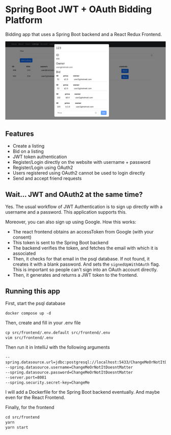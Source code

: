 # Spring Boot JWT + OAuth Bidding Platform
Bidding app that uses a Spring Boot backend and a React Redux Frontend.

![alt text](https://raw.githubusercontent.com/oukhali99/JWT-OAuth2-Spring-Boot-React/refs/heads/main/Screenshot_20250302_012358.png)

## Features
- Create a listing
- Bid on a listing
- JWT token authentication
- Register/Login directly on the website with username + password
- Register/Login using OAuth2
- Users registered using OAuth2 cannot be used to login directly
- Send and accept friend requests

## Wait... JWT and OAuth2 at the same time?
Yes. The usual workflow of JWT Authentication is to sign up directly with a username and a password. This application supports this.

Moreover, you can also sign up using Google. How this works:
- The react frontend obtains an accessToken from Google (with your consent)
- This token is sent to the Spring Boot backend
- The backend verifies the token, and fetches the email with which it is associated
- Then, it checks for that email in the psql database. If not found, it creates it with a blank password. And sets the ```signedUpWithOAuth``` flag. This is important so people can't sign into an OAuth account directly.
- Then, it generates and returns a JWT token to the frontend.

## Running this app
First, start the psql database
```
docker compose up -d
```

Then, create and fill in your .env file
```
cp src/frontend/.env.default src/frontend/.env
vim src/frontend/.env
```

Then run it in IntelliJ with the following arguments
```
--spring.datasource.url=jdbc:postgresql://localhost:5433/ChangeMeOrNotItDoesntMatter
--spring.datasource.username=ChangeMeOrNotItDoesntMatter
--spring.datasource.password=ChangeMeOrNotItDoesntMatter
--server.port=8081
--spring.security.secret-key=ChangeMe
```

I will add a Dockerfile for the Spring Boot backend eventually. And maybe even for the React Frontend.

Finally, for the frontend
```
cd src/frontend
yarn
yarn start
```